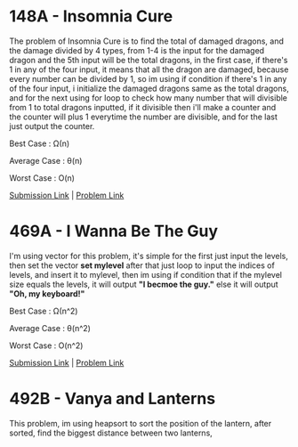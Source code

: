 # 148A - Insomnia Cure

The problem of Insomnia Cure is to find the total of damaged dragons, and the damage divided by 4 types, from 1-4 is the input for the
damaged dragon and the 5th input will be the total dragons, in the first case, if there's 1 in any of the four input, it means that
all the dragon are damaged, because every number can be divided by 1, so im using if condition if there's 1 in any of the four input,
i initialize the damaged dragons same as the total dragons, and for the next using for loop to check how many number that will divisible 
from 1 to total dragons inputted, if it divisible then i'll make a counter and the counter will plus 1 everytime the number are divisible,
and for the last just output the counter.

Best Case : Ω(n)

Average Case : θ(n)

Worst Case : O(n)

[Submission Link](http://codeforces.com/contest/148/submission/42998824) | [Problem Link](http://codeforces.com/contest/148/problem/A)

# 469A - I Wanna Be The Guy

I'm using vector for this problem, it's simple for the first just input the levels,
then set the vector **set<int> mylevel** after that just loop to input the indices of levels, 
and insert it to mylevel, then im using if condition that if the mylevel size equals the levels, it will output
**"I becmoe the guy."** else it will output **"Oh, my keyboard!"**
  
Best Case : Ω(n^2)

Average Case : θ(n^2)

Worst Case : O(n^2)

[Submission Link](http://codeforces.com/contest/469/submission/43001750) | [Problem Link](http://codeforces.com/contest/469/problem/A)

# 492B - Vanya and Lanterns

This problem, im using heapsort to sort the position of the lantern, after sorted, find the
biggest distance between two lanterns, 

